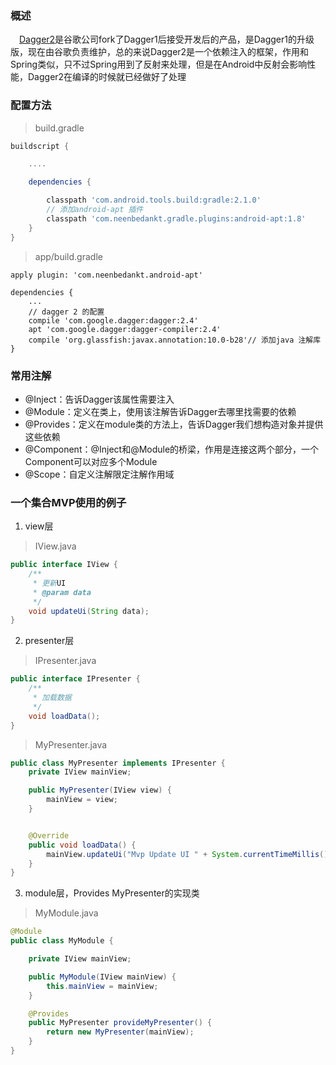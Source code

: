 ### 概述
　[Dagger2][1]是谷歌公司fork了Dagger1后接受开发后的产品，是Dagger1的升级版，现在由谷歌负责维护，总的来说Dagger2是一个依赖注入的框架，作用和Spring类似，只不过Spring用到了反射来处理，但是在Android中反射会影响性能，Dagger2在编译的时候就已经做好了处理
 
 ### 配置方法

> build.gradle

``` gradle
buildscript {

    ....

    dependencies {

        classpath 'com.android.tools.build:gradle:2.1.0'
        // 添加android-apt 插件
        classpath 'com.neenbedankt.gradle.plugins:android-apt:1.8'
    }
}
```

> app/build.gradle

``` stylus
apply plugin: 'com.neenbedankt.android-apt'

dependencies {
    ...
    // dagger 2 的配置
    compile 'com.google.dagger:dagger:2.4'
    apt 'com.google.dagger:dagger-compiler:2.4'
    compile 'org.glassfish:javax.annotation:10.0-b28'// 添加java 注解库
}
```

### 常用注解

 - @Inject：告诉Dagger该属性需要注入
 - @Module：定义在类上，使用该注解告诉Dagger去哪里找需要的依赖
 - @Provides：定义在module类的方法上，告诉Dagger我们想构造对象并提供这些依赖
 - @Component：@Inject和@Module的桥梁，作用是连接这两个部分，一个Component可以对应多个Module
 - @Scope：自定义注解限定注解作用域

### 一个集合MVP使用的例子

 1. view层
 

> IView.java

``` java
public interface IView {
    /** 
     * 更新UI 
     * @param data 
     */  
    void updateUi(String data);  
}  
```


 2. presenter层
 
> IPresenter.java

``` java
public interface IPresenter {
    /** 
     * 加载数据 
     */  
    void loadData();  
} 
```

> MyPresenter.java

``` java
public class MyPresenter implements IPresenter {
    private IView mainView;

    public MyPresenter(IView view) {
        mainView = view;
    }


    @Override
    public void loadData() {
        mainView.updateUi("Mvp Update UI " + System.currentTimeMillis());
    }
}  
```


 3. module层，Provides MyPresenter的实现类

> MyModule.java

``` java
@Module
public class MyModule {

    private IView mainView;

    public MyModule(IView mainView) {
        this.mainView = mainView;
    }

    @Provides
    public MyPresenter provideMyPresenter() {
        return new MyPresenter(mainView);
    }
}  
```


  [1]: https://github.com/google/dagger